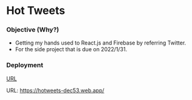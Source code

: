 # Hot Tweets

### Objective (Why?)
* Getting my hands used to React.js and Firebase by referring Twitter.
* For the side project that is due on 2022/1/31.

### Deployment

<a href="https://hotweets-dec53.web.app/">URL</a>

URL: https://hotweets-dec53.web.app/